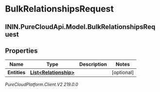 # BulkRelationshipsRequest

## ININ.PureCloudApi.Model.BulkRelationshipsRequest

## Properties

|Name | Type | Description | Notes|
|------------ | ------------- | ------------- | -------------|
| **Entities** | [**List&lt;Relationship&gt;**](Relationship) |  | [optional] |



_PureCloudPlatform.Client.V2 219.0.0_
